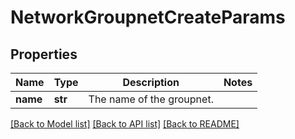 # NetworkGroupnetCreateParams

## Properties
Name | Type | Description | Notes
------------ | ------------- | ------------- | -------------
**name** | **str** | The name of the groupnet. | 

[[Back to Model list]](../README.md#documentation-for-models) [[Back to API list]](../README.md#documentation-for-api-endpoints) [[Back to README]](../README.md)


